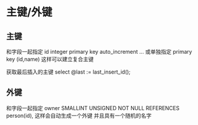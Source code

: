 # 主键/外键 #
## 主键 ##
和字段一起指定
id integer primary key auto_increment ...
或单独指定
primary key (id,name) 这样可以建立复合主键

获取最后插入的主键
select @last := last_insert_id();

## 外键 ##
和字段一起指定
owner SMALLINT UNSIGNED NOT NULL REFERENCES person(id), 这样会自动生成一个外键 并且具有一个随机的名字
